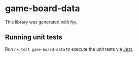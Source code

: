 # game-board-data

This library was generated with [Nx](https://nx.dev).

## Running unit tests

Run `nx test game-board-data` to execute the unit tests via [Jest](https://jestjs.io).
